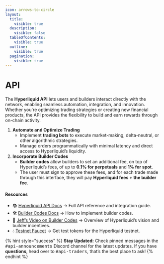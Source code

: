 ```yaml
---
icon: arrows-to-circle
layout:
  title:
    visible: true
  description:
    visible: false
  tableOfContents:
    visible: true
  outline:
    visible: true
  pagination:
    visible: true
---
```


# API

The **Hyperliquid API** lets users and builders interact directly with the network, enabling seamless automation, integration, and innovation. Whether you're optimizing trading strategies or creating new financial products, the API provides the flexibility to build and earn rewards through on-chain activity.

1. **Automate and Optimize Trading**
   * Implement **trading bots** to execute market-making, delta-neutral, or other algorithmic strategies.
   * Manage orders programmatically with minimal latency and direct access to Hyperliquid’s liquidity.
2. **Incorporate Builder Codes**
   * **Builder codes** allow builders to set an additional fee, on top of Hyperliquid’s fees, of up to **0.1% for perpetuals** and **1% for spot**.
   * The user must sign to approve these fees, and for each trade made through this interface, they will pay **Hyperliquid fees + the builder fee**.

#### Resources

* 📚 [Hyperliquid API Docs](https://hyperliquid.gitbook.io/hyperliquid-docs/for-developers/api) → Full API reference and integration guide.&#x20;
* 🛠️ [Builder Codes Docs](https://hyperliquid.gitbook.io/hyperliquid-docs/trading/builder-codes) → How to implement builder codes.
* 🎥 [Jeff’s Video on Builder Codes](https://www.youtube.com/watch?v=WeRh589I76o\&ab_channel=WhenShiftHappens) → Overview of Hyperliquid’s vision and builder incentives.
* 💧 [Testnet Faucet](https://hyperliquid.gitbook.io/hyperliquid-docs/onboarding/testnet-faucet) → Get test tokens for the Hyperliquid testnet.

{% hint style="success" %}
**Stay Updated:** Check pinned messages in the <kbd>#api-announcements</kbd> Discord channel for the latest updates. If you have **questions**, head over to <kbd>#api-traders</kbd>, that’s the best place to ask!
{% endhint %}
